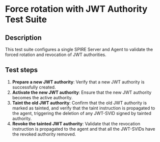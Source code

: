 # Force rotation with JWT Authority Test Suite

## Description

This test suite configures a single SPIRE Server and Agent to validate the forced rotation and revocation of JWT authorities.

## Test steps

1. **Prepare a new JWT authority**: Verify that a new JWT authority is successfully created.
2. **Activate the new JWT authority**: Ensure that the new JWT authority becomes the active authority.
3. **Taint the old JWT authority**: Confirm that the old JWT authority is marked as tainted, and verify that the taint instruction is propagated to the agent, triggering the deletion of any JWT-SVID signed by tainted authority.
4. **Revoke the tainted JWT authority**: Validate that the revocation instruction is propagated to the agent and that all the JWT-SVIDs have the revoked authority removed.

